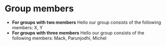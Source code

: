 # Group members

* **For groups with two members** Hello our group consists of the following members: X, Y
* **For groups with three members** Hello our group consists of the following members: Mack, Parunjodhi, Michel
